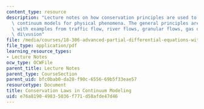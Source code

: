 ```yaml
---
content_type: resource
description: "Lecture notes on how conservation principles are used to obtain (phenomenological)\
  \ continuum models for physical phenomena. The general principles are presented,\
  \ with examples from traffic flow, river flows, granular flows, gas dynamics, and\
  \ di\vusion"
file: /media/courses/18-306-advanced-partial-differential-equations-with-applications-fall-2009/e76a819049835036f771d58afde47d46_MIT18_306f09_lec23_Conservation_Laws.pdf
file_type: application/pdf
learning_resource_types:
- Lecture Notes
ocw_type: OCWFile
parent_title: Lecture Notes
parent_type: CourseSection
parent_uid: bfc0bab0-da28-f90c-6556-69b5f33eae57
resourcetype: Document
title: Conservation Laws in Continuum Modeling
uid: e76a8190-4983-5036-f771-d58afde47d46
---
```

